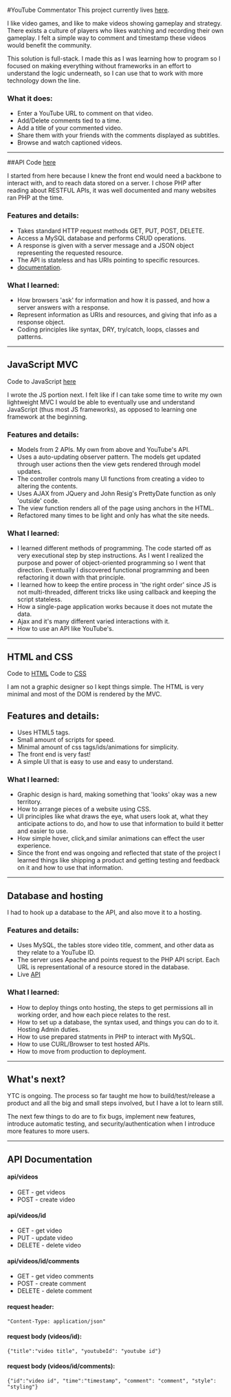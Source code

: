 #YouTube Commentator
This project currently lives [here](http://ve12sus.com/ytc).

I like video games, and like to make videos showing gameplay and
strategy. There exists a culture of players who likes watching and
recording their own gameplay. I felt a simple way to comment
and timestamp these videos would benefit the community.

This solution is full-stack. I made this as I was learning how to
program so I focused on making everything without frameworks in an
effort to understand the logic underneath, so I can use that to work
with more technology down the line.

### What it does:
* Enter a YouTube URL to comment on that video.
* Add/Delete comments tied to a time.
* Add a title of your commented video.
* Share them with your friends with the comments displayed as subtitles.
* Browse and watch captioned videos.

---
##API
Code [here](https://github.com/ve12sus/youtube-comment/blob/master/api/server.php)

I started from here because I knew the front end would need a backbone to
interact with, and to reach data stored on a server. I chose PHP after
reading about RESTFUL APIs, it was well documented and many websites ran
PHP at the time.

### Features and details:
* Takes standard HTTP request methods GET, PUT, POST, DELETE.
* Access a MySQL database and performs CRUD operations.
* A response is given with a server message and a JSON object representing
the requested resource.
* The API is stateless and has URIs pointing to specific resources.
* [documentation](#apidoc).

### What I learned:

* How browsers 'ask' for information and how it is passed, and
how a server answers with a response.
* Represent information as URIs and resources, and giving that info as a
response object.
* Coding principles like syntax, DRY, try/catch, loops, classes and
patterns.

---
## JavaScript MVC
Code to JavaScript [here](https://github.com/ve12sus/youtube-comment/blob/master/js/player.js)

I wrote the JS portion next. I felt like if I can take some time to write
my own lightweight MVC I would be able to eventually use and understand
JavaScript (thus most JS frameworks), as opposed to learning one framework
at the beginning.

### Features and details:
* Models from 2 APIs. My own from above and YouTube's API.
* Uses a auto-updating observer pattern. The models get updated through
user actions then the view gets rendered through model updates.
* The controller controls many UI functions from creating a video to
altering the contents.
* Uses AJAX from JQuery and John Resig's PrettyDate function as only
'outside' code.
* The view function renders all of the page using anchors in the HTML.
* Refactored many times to be light and only has what the site needs. 

### What I learned:

* I learned different methods of programming. The code started off as
very executional step by step instructions. As I went I realized the
purpose and power of object-oriented programming so I went that direction.
Eventually I discovered functional programming and been refactoring it
down with that principle.
* I learned how to keep the entire process in 'the right order' since JS
is not multi-threaded, different tricks like using callback and keeping
the script stateless.
* How a single-page application works because it does not mutate the
data.
* Ajax and it's many different varied interactions with it.
* How to use an API like YouTube's.
	
---
## HTML and CSS
Code to [HTML](https://github.com/ve12sus/youtube-comment/blob/master/index.html)
Code to [CSS](https://github.com/ve12sus/youtube-comment/blob/master/css/style.css)

I am not a graphic designer so I kept things simple. The HTML is very
minimal and most of the DOM is rendered by the MVC.

## Features and details:
* Uses HTML5 tags.
* Small amount of scripts for speed.
* Minimal amount of css tags/ids/animations for simplicity.
* The front end is very fast!
* A simple UI that is easy to use and easy to understand.

### What I learned:
* Graphic design is hard, making something that 'looks' okay was a new
territory.
* How to arrange pieces of a website using CSS.
* UI principles like what draws the eye, what users look at, what they
anticipate actions to do, and how to use that information to build it
better and easier to use.
* How simple hover, click,and similar animations can effect the user
experience.
* Since the front end was ongoing and reflected that state of the project
I learned things like shipping a product and getting testing and feedback
on it and how to use that information.

---
## Database and hosting
I had to hook up a database to the API, and also move it to
a hosting. 

### Features and details:
* Uses MySQL, the tables store video title, comment, and other data as
they relate to a YouTube ID.
* The server uses Apache and points request to the PHP API script. Each
URL is representational of a resource stored in the database.
* Live [API](http://ve12sus.com/ytc/api/videos)

### What I learned:

* How to deploy things onto hosting, the steps to get permissions all in
working order, and how each piece relates to the rest.
* How to set up a database, the syntax used, and things you can do to it.
Hosting Admin duties.
* How to use prepared statments in PHP to interact with MySQL.
* How to use CURL/Browser to test hosted APIs.
* How to move from production to deployment.

---
## What's next?

YTC is ongoing. The process so far taught me how to build/test/release a
product and all the big and small steps involved, but I have a lot to
learn still.

The next few things to do are to fix bugs, implement new features,
introduce automatic testing, and security/authentication when I introduce
more features to more users.

---

## <a name="apidoc">API Documentation</a>

#### api/videos
* GET - get videos
* POST - create video

#### api/videos/id
* GET - get video
* PUT - update video
* DELETE - delete video

#### api/videos/id/comments
* GET - get video comments
* POST - create comment
* DELETE - delete comment

#### request header:
`"Content-Type: application/json"`

#### request body (videos/id):
`{"title":"video title", "youtubeId": "youtube id"}`

#### request body (videos/id/comments):
`{"id":"video id", "time":"timestamp", "comment": "comment", "style": "styling"}`
